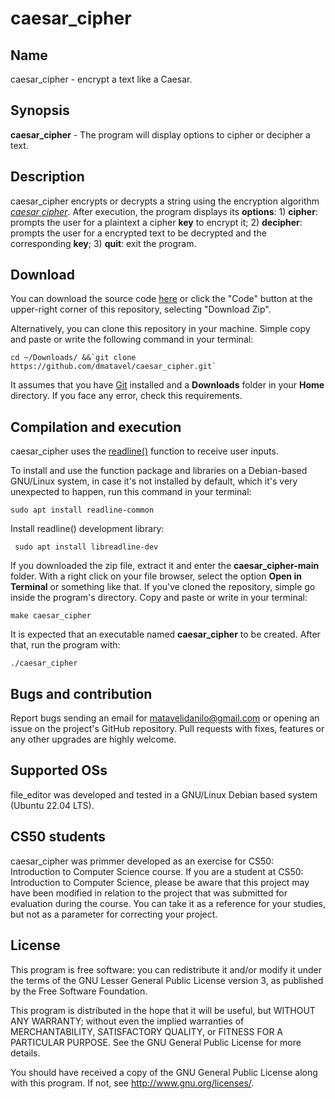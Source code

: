 
# caesar_cipher

## Name

caesar_cipher - encrypt a text like a Caesar.

## **Synopsis**

**caesar_cipher** - The program will display options to cipher or decipher a text.

## Description

caesar_cipher encrypts or decrypts a string using the encryption algorithm [*caesar cipher*](https://en.wikipedia.org/wiki/Caesar_cipher). After execution, the program displays its **options**: 1) **cipher**: prompts the user for a plaintext a cipher **key** to encrypt it; 2) **decipher**: prompts the user for a encrypted text to be decrypted and the corresponding **key**; 3) **quit**: exit the program.

## **Download**

You can download the source code [here](https://github.com/dmatavel/caesar_cipher/archive/refs/heads/main.zip) or click the "Code" button at the upper-right corner of this repository, selecting "Download Zip".

Alternatively, you can clone this repository in your machine. Simple copy and paste or write the following command in your terminal:

    cd ~/Downloads/ &&`git clone https://github.com/dmatavel/caesar_cipher.git`

It assumes that you have [Git](https://git-scm.com/) installed and a **Downloads** folder in your **Home** directory. If you face any error, check this requirements.

## Compilation and execution

caesar_cipher uses the [readline()](https://www.man7.org/linux/man-pages/man3/readline.3.html) function to receive user inputs.

To install and use the function package and libraries on a Debian-based GNU/Linux system, in case it's not installed by default, which it's very unexpected to happen, run this command in your terminal:

    sudo apt install readline-common

Install readline() development library:
    
     sudo apt install libreadline-dev

If you downloaded the zip file, extract it and enter the **caesar_cipher-main** folder. With a right click on your file browser, select the option **Open in Terminal** or something like that. If you've cloned the repository, simple go inside the program's directory. Copy and paste or write in your terminal:

    make caesar_cipher

It is expected that an executable named **caesar_cipher** to be created. After that, run the program with:

    ./caesar_cipher

## Bugs and contribution

Report bugs sending an email for matavelidanilo@gmail.com or opening an issue on the project's GitHub repository. Pull requests with fixes, features or any other upgrades are highly welcome.  

## Supported OSs

file_editor was developed and tested in a GNU/Linux Debian based system (Ubuntu 22.04 LTS). 

## CS50 students

caesar_cipher was primmer developed as an exercise for CS50: Introduction to Computer Science course. If you are a student at CS50: Introduction to Computer Science, please be aware that this project may have been modified in relation to the project that was submitted for evaluation during the course. You can take it as a reference for your studies, but not as a parameter for correcting your project.

## License

This program is free software: you can redistribute it and/or modify it under the terms of the GNU Lesser General Public License version 3, as published by the Free Software Foundation.

This program is distributed in the hope that it will be useful, but WITHOUT ANY WARRANTY; without even the implied warranties of MERCHANTABILITY, SATISFACTORY QUALITY, or FITNESS FOR A PARTICULAR PURPOSE. See the GNU General Public License for more details. 

You should have received a copy of the GNU General Public License along with this program. If not, see <http://www.gnu.org/licenses/>.
